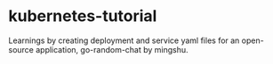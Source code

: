 # kubernetes-tutorial
Learnings by creating deployment and service yaml files for an open-source application, go-random-chat by mingshu.
